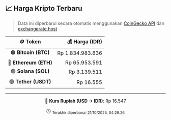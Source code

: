 

<!-- HARGA_KRIPTO -->
## 📈 Harga Kripto Terbaru

> Data ini diperbarui secara otomatis menggunakan [CoinGecko API](https://www.coingecko.com/) dan [exchangerate.host](https://exchangerate.host/)

<div align="center">

| 🪙 Token | 💰 Harga (IDR) |
|:------:|---------------:|
| 🟠 **Bitcoin (BTC)**   | Rp 1.834.983.836 |
| 🔵 **Ethereum (ETH)**  | Rp 65.953.591 |
| 🟣 **Solana (SOL)**    | Rp 3.139.511 |
| 🟢 **Tether (USDT)**   | Rp 16.555 |

---

💱 **Kurs Rupiah (USD → IDR)**: Rp 16.547

🕒 <sub>Terakhir diperbarui: 21/10/2025, 04.29.26</sub>

</div>
<!-- /HARGA_KRIPTO -->